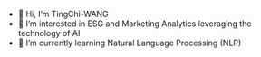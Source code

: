 - 👋 Hi, I’m TingChi-WANG
- 👀 I’m interested in ESG and Marketing Analytics leveraging the technology of AI
- 🌱 I’m currently learning Natural Language Processing (NLP)
